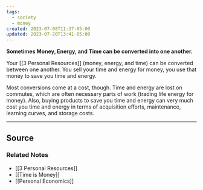 ```yaml
---
tags:
  - society
  - money
created: 2023-07-08T11:37-05:00
updated: 2023-07-20T13:41-05:00
---
```

**Sometimes Money, Energy, and Time can be converted into one another.**

Your [[3 Personal Resources]] (money, energy, and time) can be converted between one another. You sell your time and energy for money, you use that money to save you time and energy. 

Most conversions come at a cost, though. Time and energy are lost on commutes, which are often necessary parts of work (trading life energy for money). Also, buying products to save you time and energy can very much cost you time and energy in terms of acquisition efforts, maintenance, learning curves, and storage costs. 

---

## Source


### Related Notes
- [[3 Personal Resources]] 
- [[Time is Money]] 
- [[Personal Economics]]